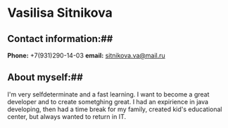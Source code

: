 # Vasilisa Sitnikova #

## Contact information:##
**Phone:** +7(931)290-14-03
**email:** sitnikova.va@mail.ru

## About myself:##
I'm very selfdeterminate and a fast learning. I want to become a great developer and to create sometghing great. I had an expirience in java developing, then had a time break for my family, created kid's educational center, but always wanted to return in IT.